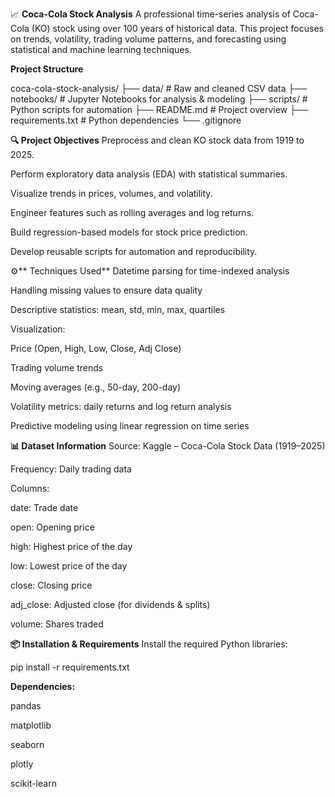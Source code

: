 📈 **Coca-Cola Stock Analysis**
A professional time-series analysis of Coca-Cola (KO) stock using over 100 years of historical data. This project focuses on trends, volatility, trading volume patterns, and forecasting using statistical and machine learning techniques.

**Project Structure**

coca-cola-stock-analysis/
├── data/             # Raw and cleaned CSV data
├── notebooks/        # Jupyter Notebooks for analysis & modeling
├── scripts/          # Python scripts for automation
├── README.md         # Project overview
├── requirements.txt  # Python dependencies
└── .gitignore

**🔍 Project Objectives**
Preprocess and clean KO stock data from 1919 to 2025.

Perform exploratory data analysis (EDA) with statistical summaries.

Visualize trends in prices, volumes, and volatility.

Engineer features such as rolling averages and log returns.

Build regression-based models for stock price prediction.

Develop reusable scripts for automation and reproducibility.

⚙️** Techniques Used**
Datetime parsing for time-indexed analysis

Handling missing values to ensure data quality

Descriptive statistics: mean, std, min, max, quartiles

Visualization:

Price (Open, High, Low, Close, Adj Close)

Trading volume trends

Moving averages (e.g., 50-day, 200-day)

Volatility metrics: daily returns and log return analysis

Predictive modeling using linear regression on time series

**📊 Dataset Information**
Source: Kaggle – Coca-Cola Stock Data (1919–2025)

Frequency: Daily trading data

Columns:

date: Trade date

open: Opening price

high: Highest price of the day

low: Lowest price of the day

close: Closing price

adj_close: Adjusted close (for dividends & splits)

volume: Shares traded

**📦 Installation & Requirements**
Install the required Python libraries:

pip install -r requirements.txt

**Dependencies:**

pandas

matplotlib

seaborn

plotly

scikit-learn





